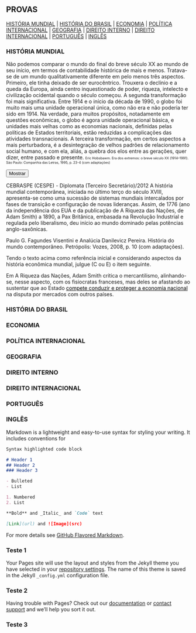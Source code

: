 ## PROVAS 
[HISTÓRIA MUNDIAL](https://concursado.github.io/diplomata/#historia-mundial) |
[HISTÓRIA DO BRASIL](https://concursado.github.io/diplomata/#historia-do-brasil) |
[ECONOMIA](https://concursado.github.io/diplomata/#economia) |
[POLÍTICA INTERNACIONAL](https://concursado.github.io/diplomata/#politica-internacional) |
[GEOGRAFIA](https://concursado.github.io/diplomata/#geografia) |
[DIREITO INTERNO](https://concursado.github.io/diplomata/#direito-interno) |
[DIREITO INTERNACIONAL](https://concursado.github.io/diplomata/#direito-internacional) |
[PORTUGUÊS](https://concursado.github.io/diplomata/#portugues) |
[INGLÊS](https://concursado.github.io/diplomata/#ingles)

### HISTÓRIA MUNDIAL

 Não podemos comparar o mundo do final do breve século XX ao mundo de seu início, em termos de contabilidade histórica de mais e menos. Tratava-se de um mundo qualitativamente diferente em pelo menos três aspectos. Primeiro, ele tinha deixado de ser eurocêntrico. Trouxera o declínio e a queda da Europa, ainda centro inquestionado de poder, riqueza, intelecto e civilização ocidental quando o século começou. A segunda transformação foi mais significativa. Entre 1914 e o início da década de 1990, o globo foi muito mais uma unidade operacional única, como não era e não poderia ter sido em 1914. Na verdade, para muitos propósitos, notadamente em questões econômicas, o globo é agora unidade operacional básica, e unidades mais velhas como as economias nacionais, definidas pelas políticas de Estados territoriais, estão reduzidas a complicações das atividades transnacionais. A terceira transformação, em certos aspectos a mais perturbadora, é a desintegração de velhos padrões de relacionamento social humano, e com ela, aliás, a quebra dos elos entre as gerações, quer dizer, entre passado e presente. <a style="font-size:9px"> Eric Hobsbawm. Era dos extremos: o breve século XX (1914–1991). São Paulo: Companhia das Letras, 1995, p. 23-4 (com adaptações)</a>
    

<div class="divspoiler">
<input type="button" value="Mostrar" onclick="if (this.parentNode.nextSibling.childNodes[0].style.display != '') { this.parentNode.nextSibling.childNodes[0].style.display = ''; this.value = 'Ocultar'; } else { this.parentNode.nextSibling.childNodes[0].style.display = 'none'; this.value = 'Mostrar'; }" />
</div><div><div class="spoiler" style="display: none;">
Aqui o conteúdo que queremos ocultar
</div></div>




 
  





















CEBRASPE (CESPE) - Diplomata (Terceiro Secretário)/2012
A história mundial contemporânea, iniciada no último terço do século XVIII, apresenta-se como uma sucessão de sistemas mundiais intercalados por fases de transição e configuração de novas lideranças. Assim, de 1776 (ano da independência dos EUA e da publicação de A Riqueza das Nações, de Adam Smith) a 1890, a Pax Britânica, embasada na Revolução Industrial e regulada pelo liberalismo, deu início ao mundo dominado pelas potências anglo-saxônicas.
 
Paulo G. Fagundes Visentini e Analúcia Danilevicz Pereira. História do mundo contemporâneo. Petrópolis: Vozes, 2008, p. 10 (com adaptações).

Tendo o texto acima como referência inicial e considerando aspectos da história econômica mundial, julgue (C ou E) o item seguinte.

Em A Riqueza das Nações, Adam Smith critica o mercantilismo, alinhando-se, nesse aspecto, com os fisiocratas franceses, mas deles se afastando ao sustentar que ao Estado <a href="#" style="color: #000000" title="Errado">compete conduzir e proteger a economia nacional</a> na disputa por mercados com outros países.


### HISTÓRIA DO BRASIL


### ECONOMIA


### POLÍTICA INTERNACIONAL


### GEOGRAFIA



### DIREITO INTERNO



### DIREITO INTERNACIONAL


### PORTUGUÊS



### INGLÊS













Markdown is a lightweight and easy-to-use syntax for styling your writing. It includes conventions for

```markdown
Syntax highlighted code block

# Header 1
## Header 2
### Header 3

- Bulleted
- List

1. Numbered
2. List

**Bold** and _Italic_ and `Code` text

[Link](url) and ![Image](src)
```

For more details see [GitHub Flavored Markdown](https://guides.github.com/features/mastering-markdown/).

### Teste 1

Your Pages site will use the layout and styles from the Jekyll theme you have selected in your [repository settings](https://github.com/concursado/diplomata/settings). The name of this theme is saved in the Jekyll `_config.yml` configuration file.

### Teste 2

Having trouble with Pages? Check out our [documentation](https://help.github.com/categories/github-pages-basics/) or [contact support](https://github.com/contact) and we’ll help you sort it out.

### Teste 3


